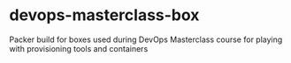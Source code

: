 # devops-masterclass-box
Packer build for boxes used during DevOps Masterclass course for playing with provisioning tools and containers

